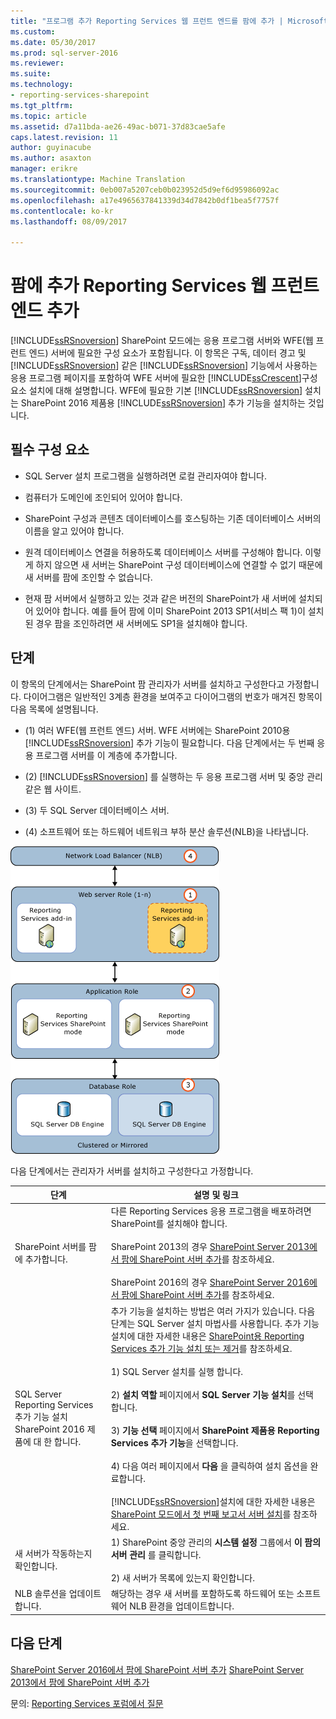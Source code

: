 ```yaml
---
title: "프로그램 추가 Reporting Services 웹 프런트 엔드를 팜에 추가 | Microsoft Docs"
ms.custom: 
ms.date: 05/30/2017
ms.prod: sql-server-2016
ms.reviewer: 
ms.suite: 
ms.technology:
- reporting-services-sharepoint
ms.tgt_pltfrm: 
ms.topic: article
ms.assetid: d7a11bda-ae26-49ac-b071-37d83cae5afe
caps.latest.revision: 11
author: guyinacube
ms.author: asaxton
manager: erikre
ms.translationtype: Machine Translation
ms.sourcegitcommit: 0eb007a5207ceb0b023952d5d9ef6d95986092ac
ms.openlocfilehash: a17e4965637841339d34d7842b0df1bea5f7757f
ms.contentlocale: ko-kr
ms.lasthandoff: 08/09/2017

---
```

# <a name="add-an-additional-reporting-services-web-front-end-to-a-farm"></a>팜에 추가 Reporting Services 웹 프런트 엔드 추가
  [!INCLUDE[ssRSnoversion](../../includes/ssrsnoversion-md.md)] SharePoint 모드에는 응용 프로그램 서버와 WFE(웹 프런트 엔드) 서버에 필요한 구성 요소가 포함됩니다. 이 항목은 구독, 데이터 경고 및 [!INCLUDE[ssRSnoversion](../../includes/ssrsnoversion-md.md)] 같은 [!INCLUDE[ssRSnoversion](../../includes/ssrsnoversion-md.md)] 기능에서 사용하는 응용 프로그램 페이지를 포함하여 WFE 서버에 필요한 [!INCLUDE[ssCrescent](../../includes/sscrescent-md.md)]구성 요소 설치에 대해 설명합니다. WFE에 필요한 기본 [!INCLUDE[ssRSnoversion](../../includes/ssrsnoversion-md.md)] 설치는 SharePoint 2016 제품용 [!INCLUDE[ssRSnoversion](../../includes/ssrsnoversion-md.md)] 추가 기능을 설치하는 것입니다.  
  
## <a name="prerequisites"></a>필수 구성 요소  
  
-   SQL Server 설치 프로그램을 실행하려면 로컬 관리자여야 합니다.  
  
-   컴퓨터가 도메인에 조인되어 있어야 합니다.  
  
-   SharePoint 구성과 콘텐츠 데이터베이스를 호스팅하는 기존 데이터베이스 서버의 이름을 알고 있어야 합니다.  
  
-   원격 데이터베이스 연결을 허용하도록 데이터베이스 서버를 구성해야 합니다.  이렇게 하지 않으면 새 서버는 SharePoint 구성 데이터베이스에 연결할 수 없기 때문에 새 서버를 팜에 조인할 수 없습니다.  
  
-   현재 팜 서버에서 실행하고 있는 것과 같은 버전의 SharePoint가 새 서버에 설치되어 있어야 합니다. 예를 들어 팜에 이미 SharePoint 2013 SP1(서비스 팩 1)이 설치된 경우 팜을 조인하려면 새 서버에도 SP1을 설치해야 합니다.  
  
## <a name="steps"></a>단계  
 이 항목의 단계에서는 SharePoint 팜 관리자가 서버를 설치하고 구성한다고 가정합니다. 다이어그램은 일반적인 3계층 환경을 보여주고 다이어그램의 번호가 매겨진 항목이 다음 목록에 설명됩니다.  
  
-   (1) 여러 WFE(웹 프런트 엔드) 서버. WFE 서버에는 SharePoint 2010용 [!INCLUDE[ssRSnoversion](../../includes/ssrsnoversion-md.md)] 추가 기능이 필요합니다. 다음 단계에서는 두 번째 응용 프로그램 서버를 이 계층에 추가합니다.  
  
-   (2) [!INCLUDE[ssRSnoversion](../../includes/ssrsnoversion-md.md)] 를 실행하는 두 응용 프로그램 서버 및 중앙 관리 같은 웹 사이트.  
  
-   (3) 두 SQL Server 데이터베이스 서버.  
  
-   (4) 소프트웨어 또는 하드웨어 네트워크 부하 분산 솔루션(NLB)을 나타냅니다.  
  
 ![새 SharePoint WFE에 SSRS 추가](../../reporting-services/install-windows/media/rs-sharepointscale-wfe.gif "새 SharePoint WFE에 SSRS 추가")  
  
 다음 단계에서는 관리자가 서버를 설치하고 구성한다고 가정합니다.  
  
|단계|설명 및 링크|  
|----------|--------------------------|  
|SharePoint 서버를 팜에 추가합니다.|다른 Reporting Services 응용 프로그램을 배포하려면 SharePoint를 설치해야 합니다.<br/><br/>SharePoint 2013의 경우 [SharePoint Server 2013에서 팜에 SharePoint 서버 추가](https://technet.microsoft.com/library/cc261752(v=office.15).aspx)를 참조하세요.<br/><br/>SharePoint 2016의 경우 [SharePoint Server 2016에서 팜에 SharePoint 서버 추가](https://technet.microsoft.com/library/cc261752(v=office.16).aspx)를 참조하세요.|  
|SQL Server Reporting Services 추가 기능 설치 SharePoint 2016 제품에 대 한 합니다.|추가 기능을 설치하는 방법은 여러 가지가 있습니다. 다음 단계는 SQL Server 설치 마법사를 사용합니다. 추가 기능 설치에 대한 자세한 내용은 [SharePoint용 Reporting Services 추가 기능 설치 또는 제거](../../reporting-services/install-windows/install-or-uninstall-the-reporting-services-add-in-for-sharepoint.md)를 참조하세요.<br /><br /> 1) SQL Server 설치를 실행 합니다.<br /><br /> 2) **설치 역할** 페이지에서 **SQL Server 기능 설치**를 선택합니다.<br /><br /> 3) **기능 선택** 페이지에서 **SharePoint 제품용 Reporting Services 추가 기능**을 선택합니다.<br /><br /> 4) 다음 여러 페이지에서 **다음** 을 클릭하여 설치 옵션을 완료합니다.<br /><br/>[!INCLUDE[ssRSnoversion](../../includes/ssrsnoversion-md.md)]설치에 대한 자세한 내용은 [SharePoint 모드에서 첫 번째 보고서 서버 설치](http://msdn.microsoft.com/en-us/b29d0f45-0068-4c84-bd7e-5b8a9cd1b538)를 참조하세요.|  
|새 서버가 작동하는지 확인합니다.|1) SharePoint 중앙 관리의 **시스템 설정** 그룹에서 **이 팜의 서버 관리** 를 클릭합니다.<br /><br /> 2) 새 서버가 목록에 있는지 확인합니다.|  
|NLB 솔루션을 업데이트합니다.|해당하는 경우 새 서버를 포함하도록 하드웨어 또는 소프트웨어 NLB 환경을 업데이트합니다.|  

## <a name="next-steps"></a>다음 단계

[SharePoint Server 2016에서 팜에 SharePoint 서버 추가](https://technet.microsoft.com/library/cc261752(v=office.16).aspx)  
[SharePoint Server 2013에서 팜에 SharePoint 서버 추가](https://technet.microsoft.com/library/cc261752(v=office.15).aspx)

문의: [Reporting Services 포럼에서 질문](http://go.microsoft.com/fwlink/?LinkId=620231)
